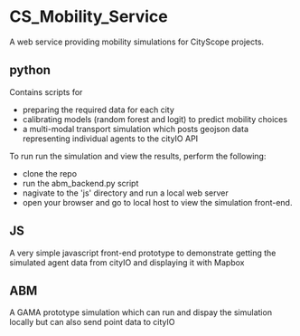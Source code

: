# CS_Mobility_Service
A web service providing mobility simulations for CityScope projects.

## python
Contains scripts for 
- preparing the required data for each city
- calibrating models (random forest and logit) to predict mobility choices
- a multi-modal transport simulation which posts geojson data representing individual agents to the cityIO API

To run run the simulation and view the results, perform the following:
- clone the repo
- run the abm_backend.py script
- nagivate to the 'js' directory and run a local web server
- open your browser and go to local host to view the simulation front-end.

## JS
A very simple javascript front-end prototype to demonstrate getting the simulated agent data from cityIO and displaying it with Mapbox

## ABM
A GAMA prototype simulation which can run and dispay the simulation locally but can also send point data to cityIO


